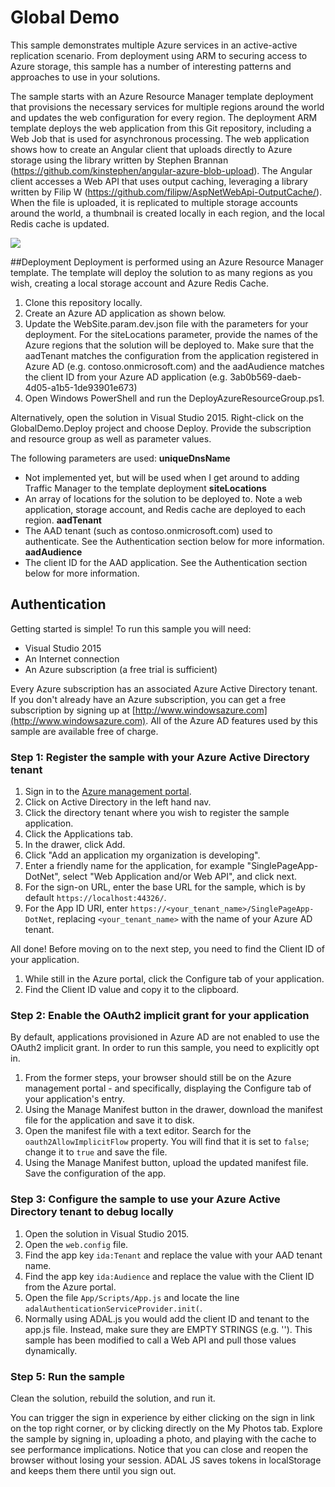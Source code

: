# Global Demo
This sample demonstrates multiple Azure services in an active-active replication scenario.  From deployment using ARM to securing access to Azure storage, this sample has a number of interesting patterns and approaches to use in your solutions. 

The sample starts with an Azure Resource Manager template deployment that provisions the necessary services for multiple regions around the world and updates the web configuration for every region.
The deployment ARM template deploys the web application from this Git repository, including a Web Job that is used for asynchronous processing.
The web application shows how to create an Angular client that uploads directly to Azure storage using the library written by Stephen Brannan (https://github.com/kinstephen/angular-azure-blob-upload).
The Angular client accesses a Web API that uses output caching, leveraging a library written by Filip W (https://github.com/filipw/AspNetWebApi-OutputCache/).
When the file is uploaded, it is replicated to multiple storage accounts around the world, a thumbnail is created locally in each region, and the local Redis cache is updated.

<a href="http://armviz.io/#/?load=https://raw.githubusercontent.com/kaevans/GlobalScaleDemo/GlobalDemo.Deploy/Templates/DeploymentTemplate.json" target="_blank">
  <img src="http://armviz.io/visualizebutton.png"/>
</a>
  
##Deployment
Deployment is performed using an Azure Resource Manager template.  The template will deploy the solution to as many regions as you wish, creating a local storage account and Azure Redis Cache.

1. Clone this repository locally.  
2. Create an Azure AD application as shown below.  
3. Update the WebSite.param.dev.json file with the parameters for your deployment.  For the siteLocations parameter, provide the names of the Azure regions that the solution will be deployed to.  Make sure that the aadTenant matches the configuration from the application registered in Azure AD (e.g. contoso.onmicrosoft.com) and the aadAudience matches the client ID from your Azure AD application (e.g. 3ab0b569-daeb-4d05-a1b5-1de93901e673)
5. Open Windows PowerShell and run the DeployAzureResourceGroup.ps1.  

Alternatively, open the solution in Visual Studio 2015.  Right-click on the GlobalDemo.Deploy project and choose Deploy.  Provide the subscription and resource group as well as parameter values.

The following parameters are used:
**uniqueDnsName**
*	Not implemented yet, but will be used when I get around to adding Traffic Manager to the template deployment
**siteLocations**
*	An array of locations for the solution to be deployed to.  Note a web application, storage account, and Redis cache are deployed to each region.
**aadTenant**
*	The AAD tenant (such as contoso.onmicrosoft.com) used to authenticate.  See the Authentication section below for more information.
**aadAudience**
*	The client ID for the AAD application.  See the Authentication section below for more information.


## Authentication
Getting started is simple!  To run this sample you will need:
- Visual Studio 2015
- An Internet connection
- An Azure subscription (a free trial is sufficient)

Every Azure subscription has an associated Azure Active Directory tenant.  If you don't already have an Azure subscription, you can get a free subscription by signing up at [http://www.windowsazure.com](http://www.windowsazure.com).  All of the Azure AD features used by this sample are available free of charge.


### Step 1:  Register the sample with your Azure Active Directory tenant

1. Sign in to the [Azure management portal](https://manage.windowsazure.com).
2. Click on Active Directory in the left hand nav.
3. Click the directory tenant where you wish to register the sample application.
4. Click the Applications tab.
5. In the drawer, click Add.
6. Click "Add an application my organization is developing".
7. Enter a friendly name for the application, for example "SinglePageApp-DotNet", select "Web Application and/or Web API", and click next.
8. For the sign-on URL, enter the base URL for the sample, which is by default `https://localhost:44326/`.
9. For the App ID URI, enter `https://<your_tenant_name>/SinglePageApp-DotNet`, replacing `<your_tenant_name>` with the name of your Azure AD tenant.

All done!  Before moving on to the next step, you need to find the Client ID of your application.

1. While still in the Azure portal, click the Configure tab of your application.
2. Find the Client ID value and copy it to the clipboard.


### Step 2:  Enable the OAuth2 implicit grant for your application

By default, applications provisioned in Azure AD are not enabled to use the OAuth2 implicit grant. In order to run this sample, you need to explicitly opt in.

1. From the former steps, your browser should still be on the Azure management portal - and specifically, displaying the Configure tab of your application's entry.
2. Using the Manage Manifest button in the drawer, download the manifest file for the application and save it to disk.
3. Open the manifest file with a text editor. Search for the `oauth2AllowImplicitFlow` property. You will find that it is set to `false`; change it to `true` and save the file.
4. Using the Manage Manifest button, upload the updated manifest file. Save the configuration of the app.

### Step 3:  Configure the sample to use your Azure Active Directory tenant to debug locally

1. Open the solution in Visual Studio 2015.
2. Open the `web.config` file.
3. Find the app key `ida:Tenant` and replace the value with your AAD tenant name.
4. Find the app key `ida:Audience` and replace the value with the Client ID from the Azure portal.
5. Open the file `App/Scripts/App.js` and locate the line `adalAuthenticationServiceProvider.init(`.
6. Normally using ADAL.js you would add the client ID and tenant to the app.js file.  Instead, make sure they are EMPTY STRINGS (e.g.  '').  This sample has been modified to call a Web API and pull those values dynamically.  

### Step 5:  Run the sample

Clean the solution, rebuild the solution, and run it. 

You can trigger the sign in experience by either clicking on the sign in link on the top right corner, or by clicking directly on the My Photos tab.
Explore the sample by signing in, uploading a photo, and playing with the cache to see performance implications. 
Notice that you can close and reopen the browser without losing your session. ADAL JS saves tokens in localStorage and keeps them there until you sign out.

